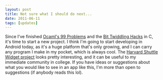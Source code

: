 ```yaml
---
layout: post
title: Not sure what I should do next...
date: 2011-06-11
tags: [updates]
---
```


Since I've finished <a href="projects.php?project=1">Ocaml's 99 Problems</a> and the <a href="projects.php?project=2">Bit Twiddling Hacks</a> in C, it's time to start a new project. I think I'm going to start developing in Android today, as it's a huge platform that's only growing, and I can carry any program I make in my pocket, which is always cool. The <a href="plans.php?id=1">Harvard Shuttle Widget project</a> looks pretty interesting, and it can be useful to my immediate community in college. If you have ideas or suggestions about what you would like to see in an app like this, I'm more than open to suggestions (if anybody reads this lol).